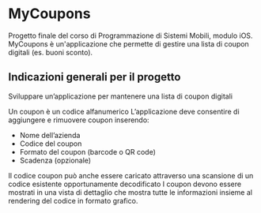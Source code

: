 # MyCoupons

Progetto finale del corso di Programmazione di Sistemi Mobili, modulo iOS. 
MyCoupons è un'applicazione che permette di gestire una lista di coupon digitali (es. buoni sconto).


## Indicazioni generali per il progetto

Sviluppare un’applicazione per mantenere una lista di coupon digitali

Un coupon è un codice alfanumerico
L’applicazione deve consentire di aggiungere e rimuovere coupon inserendo:
- Nome dell’azienda
- Codice del coupon
- Formato del coupon (barcode o QR code)
- Scadenza (opzionale)

Il codice coupon può anche essere caricato attraverso una scansione di un codice esistente opportunamente decodificato
I coupon devono essere mostrati in una vista di dettaglio che mostra tutte le informazioni insieme al rendering del codice in
formato grafico.
